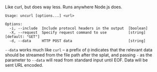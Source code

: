 Like curl, but does way less. Runs anywhere Node.js does.

```
Usage: uncurl [options...] <url>

Options:
  -i, --include  Include protocol headers in the output  [boolean]
  -X, --request  Specify request command to use          [string]  [default: "GET"]
  -d, --data     HTTP POST data                          [string]
```

`--data` works much like `curl` – a prefix of `@` indicates that the relevant
data should be streamed from the file path after the splat, and passing `-` as
the parameter to `--data` will read from standard input until EOF. Data will be
sent URL encoded.
